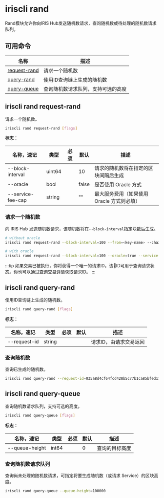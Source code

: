 # iriscli rand

Rand模块允许你向IRIS Hub发送随机数请求，查询随机数或待处理的随机数请求队列。

## 可用命令

| 名称                                       | 描述                               |
| ------------------------------------------ | ---------------------------------- |
| [request-rand](#iriscli-rand-request-rand) | 请求一个随机数                     |
| [query-rand](#iriscli-rand-query-rand)     | 使用ID查询链上生成的随机数         |
| [query-queue](#iriscli-rand-query-queue)   | 查询随机数请求队列，支持可选的高度 |

## iriscli rand request-rand

请求一个随机数。

```bash
iriscli rand request-rand [flags]
```

**标志：**

| 名称，速记        | 类型   | 必须 | 默认  | 描述                                       |
| ----------------- | ------ | ---- | ----- | ------------------------------------------ |
| --block-interval  | uint64 |      | 10    | 请求的随机数将在指定的区块间隔后生成       |
| --oracle          | bool   |      | false | 是否使用 Oracle 方式                       |
| --service-fee-cap | string |      | ""    | 最大服务费用（如果使用 Oracle 方式则必填） |

### 请求一个随机数

向 IRIS Hub 发送随机数请求，该随机数将在`--block-interval`指定块数后生成。

```bash
# without oracle
iriscli rand request-rand --block-interval=100 --from=<key-name> --chain-id=irishub --fee=0.3iris --commit

# with oracle
iriscli rand request-rand --block-interval=100 --oracle=true --service-fee-cap=1iris --from=<key-name> --chain-id=irishub --fee=0.3iris --commit
```

:::tip
如果交易已被执行，你将获得一个唯一的请求ID，该ID可用于查询请求状态。你也可以通过[查询交易详情](./tendermint.md#iriscli-tendermint-tx)获取请求ID。
:::

## iriscli rand query-rand

使用ID查询链上生成的随机数。

```bash
iriscli rand query-rand [flags]
```

**标志：**

| 名称，速记   | 类型   | 必须 | 默认 | 描述                   |
| ------------ | ------ | ---- | ---- | ---------------------- |
| --request-id | string |      |      | 请求ID，由请求交易返回 |

### 查询随机数

查询已生成的随机数。

```bash
iriscli rand query-rand --request-id=035a8d4cf64fcd428b5c77b1ca85bfed172d3787be9bdf0887bbe8bbeec3932c
```

## iriscli rand query-queue

查询随机数请求队列，支持可选的高度。

```bash
iriscli rand query-queue [flags]
```

**标志：**

| 名称，速记     | 类型  | 必须 | 默认 | 描述           |
| -------------- | ----- | ---- | ---- | -------------- |
| --queue-height | int64 |      | 0    | 查询的目标高度 |

### 查询随机数请求队列

查询尚未处理的随机数请求，可指定将要生成随机数（或请求 Service）的区块高度。

```bash
iriscli rand query-queue --queue-height=100000
```
